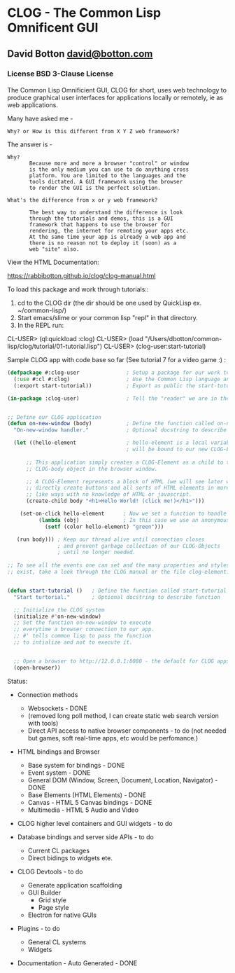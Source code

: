 # CLOG - The Common Lisp Omnificent GUI

## David Botton <david@botton.com>

### License BSD 3-Clause License

####
The Common Lisp Omnificient GUI, CLOG for short, uses web technology
to produce graphical user interfaces for applications locally or
remotely, ie as web applications.

Many have asked me -

    Why? or How is this different from X Y Z web framework?

The answer is -

    Why?
           Because more and more a browser "control" or window
           is the only medium you can use to do anything cross
           platform. You are limited to the languages and the
           tools dictated. A GUI framework using the browser
           to render the GUI is the perfect solution.
           
    What's the difference from x or y web framework?

           The best way to understand the difference is look
           through the tutorials and demos, this is a GUI
           framework that happens to use the browser for
           rendering, the internet for remoting your apps etc.
           At the same time your app is already a web app and
           there is no reason not to deploy it (soon) as a
           web "site" also.

View the HTML Documentation:

https://rabbibotton.github.io/clog/clog-manual.html


To load this package and work through tutorials::

1. cd to the CLOG dir (the dir should be one used by QuickLisp ex. ~/common-lisp/)
2. Start emacs/slime or your common lisp "repl" in that directory.
3. In the REPL run:

CL-USER> (ql:quickload :clog)
CL-USER> (load "/Users/dbotton/common-lisp/clog/tutorial/01-tutorial.lisp")
CL-USER> (clog-user:start-tutorial)


Sample CLOG app with code base so far (See tutorial 7 for a video game :) :

```lisp
(defpackage #:clog-user               ; Setup a package for our work to exist in
  (:use #:cl #:clog)                  ; Use the Common Lisp language and CLOG
  (:export start-tutorial))           ; Export as public the start-tutorial function

(in-package :clog-user)               ; Tell the "reader" we are in the clog-user package


;; Define our CLOG application
(defun on-new-window (body)           ; Define the function called on-new-window
  "On-new-window handler."            ; Optional docstring to describe function

  (let ((hello-element                ; hello-element is a local variable that
                                      ; will be bound to our new CLOG-Element
      
      ;; This application simply creates a CLOG-Element as a child to the
      ;; CLOG-body object in the browser window.

      ;; A CLOG-Element represents a block of HTML (we will see later ways to
      ;; directly create buttons and all sorts of HTML elements in more lisp
      ;; like ways with no knowledge of HTML or javascript. 
      (create-child body "<h1>Hello World! (click me!)</h1>")))

    (set-on-click hello-element      ; Now we set a function to handle clicks
          (lambda (obj)              ; In this case we use an anonymous function
            (setf (color hello-element) "green")))

   (run body))) ; Keep our thread alive until connection closes
                ; and prevent garbage collection of our CLOG-Objects
                ; until no longer needed.
            
;; To see all the events one can set and the many properties and styles that
;; exist, take a look through the CLOG manual or the file clog-element.lisp


(defun start-tutorial ()   ; Define the function called start-tutorial
  "Start turtorial."       ; Optional docstring to describe function

  ;; Initialize the CLOG system
  (initialize #'on-new-window)
  ;; Set the function on-new-window to execute
  ;; everytime a browser connection to our app.
  ;; #' tells common lisp to pass the function
  ;; to intialize and not to execute it.


  ;; Open a browser to http://12.0.0.1:8080 - the default for CLOG apps
  (open-browser))
```


Status:

- Connection methods
  - Websockets - DONE
  - (removed long poll method, I can create static web search version with tools)
  - Direct API access to native browser components - to do (not needed but games, soft real-time apps, etc would be perfomance.) 

- HTML bindings and Browser
  - Base system for bindings - DONE
  - Event system - DONE
  - General DOM (Window, Screen, Document, Location, Navigator) - DONE
  - Base Elements (HTML Elements) - DONE
  - Canvas - HTML 5 Canvas bindings - DONE
  - Multimedia - HTML 5 Audio and Video

- CLOG higher level containers and GUI widgets - to do

- Database bindings and server side APIs - to do
  - Current CL packages
  - Direct bidings to widgets ete.

- CLOG Devtools - to do
  - Generate application scaffolding
  - GUI Builder
    - Grid style
    - Page style
  - Electron for native GUIs
  
- Plugins - to do
  - General CL systems
  - Widgets
  
- Documentation - Auto Generated - DONE
